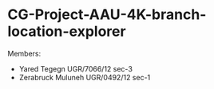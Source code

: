 # CG-Project-AAU-4K-branch-location-explorer
Members:
 - Yared Tegegn  UGR/7066/12   sec-3
 - Zerabruck Muluneh  UGR/0492/12   sec-1
